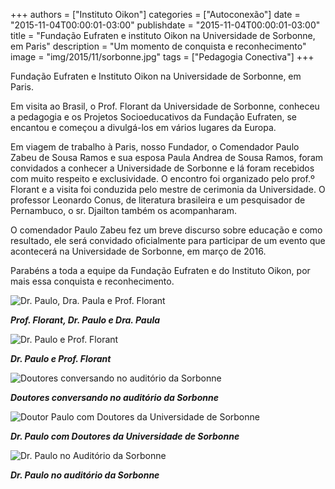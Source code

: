 +++
authors = ["Instituto Oikon"]
categories = ["Autoconexão"]
date = "2015-11-04T00:00:01-03:00"
publishdate = "2015-11-04T00:00:01-03:00"
title = "Fundação Eufraten e instituto Oikon na Universidade de Sorbonne, em Paris"
description = "Um momento de conquista e reconhecimento"
image = "img/2015/11/sorbonne.jpg"
tags = ["Pedagogia Conectiva"]
+++


Fundação Eufraten e Instituto Oikon na Universidade de Sorbonne, em Paris.

Em visita ao Brasil, o Prof. Florant da Universidade de Sorbonne, conheceu a pedagogia e os Projetos Socioeducativos da Fundação Eufraten, se encantou e começou a divulgá-los em vários lugares da Europa.

Em viagem de trabalho à Paris, nosso Fundador, o Comendador Paulo Zabeu de Sousa Ramos e sua esposa Paula Andrea de Sousa Ramos, foram convidados a conhecer a Universidade de Sorbonne e lá foram recebidos com muito respeito e exclusividade. O encontro foi organizado pelo prof.º Florant e a visita foi conduzida pelo mestre de cerimonia da Universidade. O professor Leonardo Conus, de literatura brasileira e um pesquisador de Pernambuco, o sr. Djailton também os acompanharam.

O comendador Paulo Zabeu fez um breve discurso sobre educação e como resultado, ele será convidado oficialmente para participar de um evento que acontecerá na Universidade de Sorbonne, em março de 2016.

Parabéns a toda a equipe da Fundação Eufraten e do Instituto Oikon, por mais essa conquista e reconhecimento.


![Dr. Paulo, Dra. Paula e Prof. Florant](https://s3-sa-east-1.amazonaws.com/blog.autoconexao.org.br/img/2015/11/prof-florant-dr-paulo-dra-paula.jpeg)

***Prof. Florant, Dr. Paulo e Dra. Paula***


![Dr. Paulo e Prof. Florant](https://s3-sa-east-1.amazonaws.com/blog.autoconexao.org.br/img/2015/11/dr-paulo-e-prof-florant.jpeg)

***Dr. Paulo e Prof. Florant***


![Doutores conversando no auditório da Sorbonne](https://s3-sa-east-1.amazonaws.com/blog.autoconexao.org.br/img/2015/11/auditorio-sorbonne.jpeg)

***Doutores conversando no auditório da Sorbonne***

![Doutor Paulo com Doutores da Universidade de Sorbonne](https://s3-sa-east-1.amazonaws.com/blog.autoconexao.org.br/img/2015/11/doutores-da-sorbonne.jpeg)

***Dr. Paulo com Doutores da Universidade de Sorbonne***


![Dr. Paulo no Auditório da Sorbonne](https://s3-sa-east-1.amazonaws.com/blog.autoconexao.org.br/img/2015/11/dr-paulo-auditorio-sorbonne.jpeg)

***Dr. Paulo no auditório da Sorbonne***
